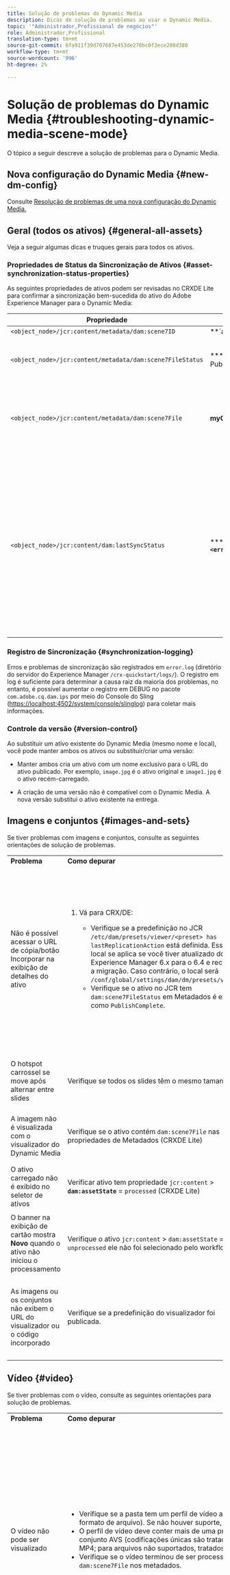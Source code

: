 ```yaml
---
title: Solução de problemas do Dynamic Media
description: Dicas de solução de problemas ao usar o Dynamic Media.
topic: '"Administrador,Profissional de negócios"'
role: Administrador,Profissional
translation-type: tm+mt
source-git-commit: 6fa911f39d707687e453de270bc0f3ece208d380
workflow-type: tm+mt
source-wordcount: '996'
ht-degree: 2%

---
```



# Solução de problemas do Dynamic Media {#troubleshooting-dynamic-media-scene-mode}

O tópico a seguir descreve a solução de problemas para o Dynamic Media.

## Nova configuração do Dynamic Media {#new-dm-config}

Consulte [Resolução de problemas de uma nova configuração do Dynamic Media.](/help/assets/dynamic-media/config-dm.md#troubleshoot-dm-config)

## Geral (todos os ativos) {#general-all-assets}

Veja a seguir algumas dicas e truques gerais para todos os ativos.

### Propriedades de Status da Sincronização de Ativos {#asset-synchronization-status-properties}

As seguintes propriedades de ativos podem ser revisadas no CRXDE Lite para confirmar a sincronização bem-sucedida do ativo do Adobe Experience Manager para o Dynamic Media:

| **Propriedade** | **Exemplo** | **Descrição** |
|---|---|---|
| `<object_node>/jcr:content/metadata/dam:scene7ID` | **`a|364266`** | Indicador geral de que o nó está vinculado ao Dynamic Media. |
| `<object_node>/jcr:content/metadata/dam:scene7FileStatus` | **** Texto de erro PublishCompleteor | Status do upload do ativo para o Dynamic Media. |
| `<object_node>/jcr:content/metadata/dam:scene7File` | **myCompany/myAssetID** | Deve ser preenchido para gerar URLs para um ativo remoto do Dynamic Media. |
| `<object_node>/jcr:content/dam:lastSyncStatus` | **** sucessor  **falhou:`<error text>`** | Status de sincronização de conjuntos (conjuntos de rotação, conjuntos de imagens e assim por diante), predefinições de imagens, predefinições do visualizador, atualizações de mapa de imagens para um ativo ou imagens que foram editadas. |

### Registro de Sincronização {#synchronization-logging}

Erros e problemas de sincronização são registrados em `error.log` (diretório do servidor do Experience Manager `/crx-quickstart/logs/`). O registro em log é suficiente para determinar a causa raiz da maioria dos problemas, no entanto, é possível aumentar o registro em DEBUG no pacote `com.adobe.cq.dam.ips` por meio do Console do Sling ([https://localhost:4502/system/console/slinglog](https://localhost:4502/system/console/slinglog)) para coletar mais informações.

### Controle da versão {#version-control}

Ao substituir um ativo existente do Dynamic Media (mesmo nome e local), você pode manter ambos os ativos ou substituir/criar uma versão:

* Manter ambos cria um ativo com um nome exclusivo para o URL do ativo publicado. Por exemplo, `image.jpg` é o ativo original e `image1.jpg` é o ativo recém-carregado.

* A criação de uma versão não é compatível com o Dynamic Media. A nova versão substitui o ativo existente na entrega.

## Imagens e conjuntos {#images-and-sets}

Se tiver problemas com imagens e conjuntos, consulte as seguintes orientações de solução de problemas.

<table>
 <tbody>
  <tr>
   <td><strong>Problema</strong></td>
   <td><strong>Como depurar</strong></td>
   <td><strong>Solução</strong></td>
  </tr>
  <tr>
   <td>Não é possível acessar o URL de cópia/botão Incorporar na exibição de detalhes do ativo</td>
   <td>
    <ol>
     <li><p>Vá para CRX/DE:</p>
      <ul>
       <li>Verifique se a predefinição no JCR <code>/etc/dam/presets/viewer/&lt;preset&gt; has lastReplicationAction</code> está definida. Esse local se aplica se você tiver atualizado do Experience Manager 6.x para o 6.4 e recusou a migração. Caso contrário, o local será <code>/conf/global/settings/dam/dm/presets/viewer</code>.</li>
       <li>Verifique se o ativo no JCR tem <code>dam:scene7FileStatus</code><strong> </strong>em Metadados é exibido como <code>PublishComplete</code>.</li>
      </ul> </li>
    </ol> </td>
   <td><p>Atualizar página/navegar para outra página e retornar (o JSP do painel lateral deve ser recompilado)</p> <p>Se isso não funcionar:</p>
    <ul>
     <li>Publicar ativo.</li>
     <li>Faça o upload do ativo novamente e o publique.</li>
    </ul> </td>
  </tr>
  <tr>
   <td>O hotspot carrossel se move após alternar entre slides</td>
   <td><p>Verifique se todos os slides têm o mesmo tamanho.</p> </td>
   <td><p>Use apenas imagens com o mesmo tamanho para o carrossel.</p> </td>
  </tr>
  <tr>
   <td>A imagem não é visualizada com o visualizador do Dynamic Media</td>
   <td><p>Verifique se o ativo contém <code>dam:scene7File</code> nas propriedades de Metadados (CRXDE Lite)</p> </td>
   <td><p>Verifique se todos os ativos concluíram o processamento.</p> </td>
  </tr>
  <tr>
   <td>O ativo carregado não é exibido no seletor de ativos</td>
   <td><p>Verificar ativo tem propriedade <code>jcr:content</code> &gt; <strong><code>dam:assetState</code></strong> = <code>processed</code> (CRXDE Lite)</p> </td>
   <td><p>Verifique se todos os ativos concluíram o processamento.</p> </td>
  </tr>
  <tr>
   <td>O banner na exibição de cartão mostra <strong>Novo</strong> quando o ativo não iniciou o processamento</td>
   <td>Verifique o ativo <code>jcr:content</code> &gt; <code>dam:assetState</code> = se <code>unprocessed</code> ele não foi selecionado pelo workflow.</td>
   <td>Aguarde até que o ativo seja selecionado por fluxo de trabalho.</td>
  </tr>
  <tr>
   <td>As imagens ou os conjuntos não exibem o URL do visualizador ou o código incorporado</td>
   <td>Verifique se a predefinição do visualizador foi publicada.</td>
   <td><p>Vá para <strong>Ferramentas</strong> &gt; <strong>Ativos</strong> &gt; <strong>Predefinições do visualizador</strong> e publique a predefinição do visualizador.</p> </td>
  </tr>
 </tbody>
</table>

## Vídeo {#video}

Se tiver problemas com o vídeo, consulte as seguintes orientações para solução de problemas.

<table>
 <tbody>
  <tr>
   <td><strong>Problema</strong></td>
   <td><strong>Como depurar</strong></td>
   <td><strong>Solução</strong></td>
  </tr>
  <tr>
   <td>O vídeo não pode ser visualizado</td>
   <td>
    <ul>
     <li>Verifique se a pasta tem um perfil de vídeo atribuído a ela (se não houver suporte no formato de arquivo). Se não houver suporte, somente uma imagem será exibida.</li>
     <li>O perfil de vídeo deve conter mais de uma predefinição de codificação para gerar um conjunto AVS (codificações únicas são tratadas como conteúdo de vídeo para arquivos MP4; para arquivos não suportados, tratados como não processados).</li>
     <li>Verifique se o vídeo terminou de ser processado confirmando <code>dam:scene7FileAvs</code> de <code>dam:scene7File</code> nos metadados.</li>
    </ul> </td>
   <td>
    <ol>
     <li>Atribua um perfil de vídeo à pasta.</li>
     <li>Edite o perfil de vídeo para incluir mais de uma predefinição de codificação.</li>
     <li>Aguarde até que o vídeo termine o processamento.</li>
     <li>Antes de recarregar o vídeo, verifique se o fluxo de trabalho Codificar vídeo do Dynamic Media não está em execução.<br/> </li>
     <li>Faça o upload novamente do vídeo.</li>
    </ol> </td>
  </tr>
  <tr>
   <td>O vídeo não é codificado</td>
   <td>
    <ul>
     <li>Verifique se o Dynamic Media Cloud Service está configurado.</li>
     <li>Verifique se um perfil de vídeo está associado à pasta de upload.</li>
    </ul> </td>
   <td>
    <ol>
     <li>Verifique se a Configuração do Dynamic Media em Cloud Services está configurada corretamente.</li>
     <li>Verifique se a pasta tem um perfil de vídeo. Além disso, verifique o perfil de vídeo.</li>
    </ol> </td>
  </tr>
  <tr>
   <td>O processamento de vídeo demora muito</td>
   <td><p>Para determinar se a codificação de vídeo ainda está em andamento ou se entrou em um estado de falha:</p>
    <ul>
     <li>Verifique o status do vídeo <code>https://localhost:4502/crx/de/index.jsp#/content/dam/folder/videomp4/jcr%3Acontent</code> &gt; <code>dam:assetState</code></li>
    </ul> </td>
   <td> </td>
  </tr>
  <tr>
   <td>Representação de vídeo ausente</td>
   <td><p>Quando o vídeo é carregado, mas não há representações codificadas:</p>
    <ul>
     <li>Verifique se a pasta tem um perfil de vídeo atribuído a ela.</li>
     <li>Verifique se o vídeo terminou de ser processado confirmando <code>dam:scene7FileAvs</code> nos metadados.</li>
    </ul> </td>
   <td>
    <ol>
     <li>Atribua um perfil de vídeo à pasta.</li>
     <li>Aguarde até que o vídeo termine o processamento.<br /> </li>
    </ol> </td>
  </tr>
 </tbody>
</table>

## Espectadores {#viewers}

Se tiver problemas com os visualizadores, consulte a seguinte orientação para solução de problemas.

<table>
 <tbody>
  <tr>
   <td><strong>Problema</strong></td>
   <td><strong>Como depurar</strong></td>
   <td><strong>Solução</strong></td>
  </tr>
  <tr>
   <td>As predefinições do visualizador não são publicadas</td>
   <td><p>Vá para a página de diagnóstico do gerenciador de exemplo: <code>https://localhost:4502/libs/dam/gui/content/s7dam/samplemanager/samplemanager.html</code></p> <p>Observe valores calculados. Ao operar corretamente, você verá:</p> <p><code>_DMSAMPLE status: 0 unsyced assets - activation not necessary
       _OOTB status: 0 unsyced assets - 0 unactivated assets</code></p> <p><strong>Observação</strong>: Pode levar cerca de 10 minutos após a configuração das configurações de nuvem do Dynamic Media para que os ativos do visualizador sejam sincronizados.</p> <p>Se os ativos não ativados permanecerem, clique em um dos botões <strong>Listar todos os ativos não ativados</strong> para ver os detalhes.</p> </td>
   <td>
    <ol>
     <li>Navegue até a lista predefinida do visualizador nas ferramentas administrativas: <code>https://localhost:4502/libs/dam/gui/content/s7dam/samplemanager/samplemanager.html</code></li>
     <li>Selecione todas as predefinições do visualizador e clique em <strong>Publicar</strong>.</li>
     <li>Navegue de volta ao gerenciador de amostra e observe que a contagem de ativos não ativados agora é zero.</li>
    </ol> </td>
  </tr>
  <tr>
   <td>A arte-final Predefinição do visualizador retorna 404 da visualização em detalhes do ativo ou copia URL/código incorporado</td>
   <td><p>No CRXDE Lite, faça o seguinte:</p>
    <ol>
     <li>Navegue até a pasta <code>&lt;sync-folder&gt;/_CSS/_OOTB</code> na pasta de sincronização do Dynamic Media (por exemplo, <code>/content/dam/_CSS/_OOTB</code>),</li>
     <li>Encontre o nó de metadados do ativo problemático (por exemplo, <code>&lt;sync-folder&gt;/_CSS/_OOTB/CarouselDotsLeftButton_dark_sprite.png/jcr:content/metadata/</code>).</li>
     <li>Verifique a presença das propriedades <code>dam:scene7*</code>. Se o ativo tiver sido sincronizado e publicado com êxito, você verá que <code>dam:scene7FileStatus</code> definido é como <strong>PublishComplete</strong>.</li>
     <li>Tente solicitar a arte-final diretamente do Dynamic Media concatenando os valores das seguintes propriedades e literais de string
      <ul>
       <li><code>dam:scene7Domain</code></li>
       <li><code>"is/content"</code></li>
       <li><code>dam:scene7Folder</code></li>
       <li><code>&lt;asset-name&gt;</code></li>
       <li>Exemplo: <code>https://&lt;server&gt;/is/content/myfolder/_CSS/_OOTB/CarouselDotsLeftButton_dark_sprite.png</code></li>
      </ul> </li>
    </ol> </td>
   <td><p>Se os ativos de amostra ou a arte-final predefinida do visualizador não tiver sido sincronizada ou publicada, reinicie todo o processo de cópia/sincronização:</p>
    <ol>
     <li>Vá até <code>/libs/dam/gui/content/s7dam/samplemanager/samplemanager.html</code>
     </li>
     <li>Selecione as seguintes ações em ordem:
      <ol>
       <li>Excluir pastas de sincronização.</li>
       <li>Exclua a pasta Predefinição (abaixo <code>/conf</code>).
       <li>Acionar Tarefa Assíncrona de Configuração do DM.</li>
      </ol> </li>
     <li>Aguarde a notificação de sincronização bem-sucedida na Caixa de entrada do Experience Manager.
     </li>
    </ol> </td>
  </tr>
 </tbody>
</table>

